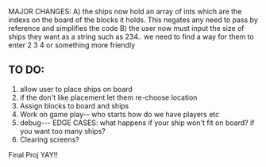   MAJOR CHANGES:
  A) the ships now hold an array of ints which are the indexs on the board of the blocks it holds. This negates any need to pass by reference and simplifies the code
  B) the user now must input the size of ships they want as a string such as 234.. we need to find a way for them to enter 2 3 4 or something more friendly
  
  
  
  
  TO DO:
  ---------------
  1. allow user to place ships on board
  2. if the don't like placement let them re-choose location
  3. Assign blocks to board and ships
  4. Work on game play-- who starts how do we have players etc
  5. debug--- EDGE CASES: what happens if your ship won't fit on board? if you want too many ships?
  6. Clearing screens?
  
  
  
  Final Proj YAY!!
